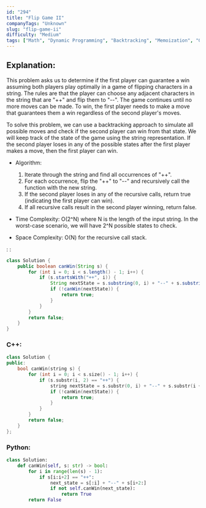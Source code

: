 ```yaml
---
id: "294"
title: "Flip Game II"
companyTags: "Unknown"
slug: "flip-game-ii"
difficulty: "Medium"
tags: ["Math", "Dynamic Programming", "Backtracking", "Memoization", "Game Theory"]
---
```


## Explanation:

This problem asks us to determine if the first player can guarantee a win assuming both players play optimally in a game of flipping characters in a string. The rules are that the player can choose any adjacent characters in the string that are "++" and flip them to "--". The game continues until no more moves can be made. To win, the first player needs to make a move that guarantees them a win regardless of the second player's moves.

To solve this problem, we can use a backtracking approach to simulate all possible moves and check if the second player can win from that state. We will keep track of the state of the game using the string representation. If the second player loses in any of the possible states after the first player makes a move, then the first player can win.

- Algorithm:
  1. Iterate through the string and find all occurrences of "++".
  2. For each occurrence, flip the "++" to "--" and recursively call the function with the new string.
  3. If the second player loses in any of the recursive calls, return true (indicating the first player can win).
  4. If all recursive calls result in the second player winning, return false.

- Time Complexity: O(2^N) where N is the length of the input string. In the worst-case scenario, we will have 2^N possible states to check.
- Space Complexity: O(N) for the recursive call stack.

:
:
```java
class Solution {
    public boolean canWin(String s) {
        for (int i = 0; i < s.length() - 1; i++) {
            if (s.startsWith("++", i)) {
                String nextState = s.substring(0, i) + "--" + s.substring(i + 2);
                if (!canWin(nextState)) {
                    return true;
                }
            }
        }
        return false;
    }
}
```

### C++:
```cpp
class Solution {
public:
    bool canWin(string s) {
        for (int i = 0; i < s.size() - 1; i++) {
            if (s.substr(i, 2) == "++") {
                string nextState = s.substr(0, i) + "--" + s.substr(i + 2);
                if (!canWin(nextState)) {
                    return true;
                }
            }
        }
        return false;
    }
};
```

### Python:
```python
class Solution:
    def canWin(self, s: str) -> bool:
        for i in range(len(s) - 1):
            if s[i:i+2] == "++":
                next_state = s[:i] + "--" + s[i+2:]
                if not self.canWin(next_state):
                    return True
        return False
```
